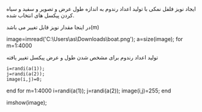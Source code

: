 ایجاد نویز فلفل  نمکی با تولید اعداد رندوم به اندازه طول  عرض و تصویر و سفید و سیاه کردن پیکسل های انتخاب شده.

در اینجا مقدار نویز قابل تغییر می باشد(m)


image=imread('C:\Users\as\Downloads\boat.png');
a=size(image);
for m=1:4000

تولید اعداد رندوم برای مشخص شدن طول و عرض پیکسل تغییر یافته

    i=randi(a(1));
    j=randi(a(2));
    image(i,j)=0;
end
for m=1:4000
    i=randi(a(1));
    j=randi(a(2));
    image(i,j)=255;
end

imshow(image);
    
